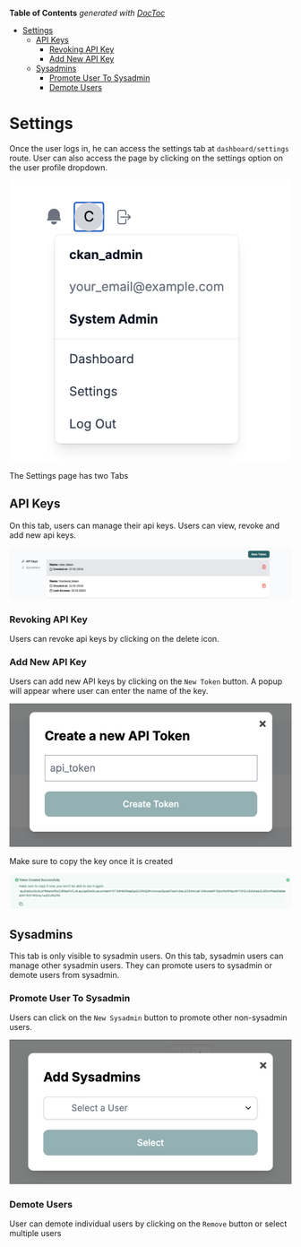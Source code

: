 <!-- START doctoc generated TOC please keep comment here to allow auto update -->
<!-- DON'T EDIT THIS SECTION, INSTEAD RE-RUN doctoc TO UPDATE -->
**Table of Contents**  *generated with [DocToc](https://github.com/thlorenz/doctoc)*

- [Settings](#settings)
  - [API Keys](#api-keys)
    - [Revoking API Key](#revoking-api-key)
    - [Add New API Key](#add-new-api-key)
  - [Sysadmins](#sysadmins)
    - [Promote User To Sysadmin](#promote-user-to-sysadmin)
    - [Demote Users](#demote-users)

<!-- END doctoc generated TOC please keep comment here to allow auto update -->

# Settings

Once the user logs in, he can access the settings tab at `dashboard/settings` route.
User can also access the page by clicking on the settings option on the user profile dropdown.

![Drop Down](dropdown.png)

The Settings page has two Tabs

## API Keys

On this tab, users can manage their api keys. Users can view, revoke and add new api keys.

![API Keys](apikeystab.png)

### Revoking API Key

Users can revoke api keys by clicking on the delete icon.

### Add New API Key

Users can add new API keys by clicking on the `New Token` button. A popup will appear where user can enter the name of the key.

![New Key](newtoken.png)

Make sure to copy the key once it is created

![Copy Key](copykey.png)

## Sysadmins

This tab is only visible to sysadmin users. On this tab, sysadmin users can manage other sysadmin users.
They can promote users to sysadmin or demote users from sysadmin.

### Promote User To Sysadmin

Users can click on the `New Sysadmin` button to promote other non-sysadmin users.

![Add Sysadmin](addsysadmin.png)

### Demote Users

User can demote individual users by clicking on the `Remove` button or select multiple users
